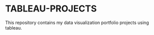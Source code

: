 # TABLEAU-PROJECTS
This repository contains my data visualization portfolio projects using tableau.
